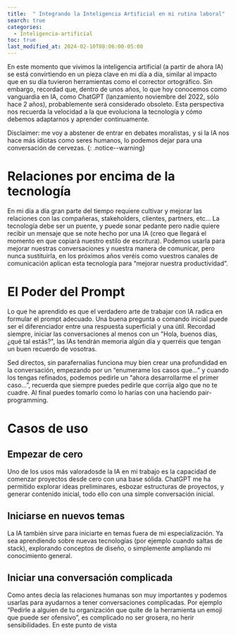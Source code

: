 ```yaml
---
title:  " Integrando la Inteligencia Artificial en mi rutina laboral"
search: true
categories: 
  - Inteligencia-artificial
toc: true
last_modified_at: 2024-02-10T08:06:00-05:00
---
```

En este momento que vivimos la inteligencia artificial (a partir de ahora IA) se está convirtiendo en un pieza clave en mi día a día, similar al impacto que en su día tuvieron herramientas como el corrector ortográfico. Sin embargo,  recordad que, dentro de unos años, lo que hoy conocemos como vanguardia en IA, como ChatGPT (lanzamiento noviembre del 2022, sólo hace 2 años), probablemente será considerado obsoleto. Esta perspectiva nos recuerda la velocidad a la que evoluciona la tecnología y cómo debemos adaptarnos y aprender continuamente.  

Disclaimer: me voy a abstener de entrar en debates moralistas, y si la IA nos hace más idiotas como seres humanos, lo podemos dejar para una conversación de cervezas.
{: .notice--warning} 

# Relaciones por encima de la tecnología
En mi día a día gran parte del tiempo requiere cultivar y mejorar las relaciones con las compañeras, stakeholders, clientes, partners, etc… La tecnología debe ser un puente, y puede sonar pedante pero nadie quiere recibir un mensaje que se note hecho por una IA (creo que llegará el momento en que copiará nuestro estilo de escritura). Podemos usarla para mejorar nuestras conversaciones y nuestra manera de comunicar, pero nunca sustituirla, en los próximos años veréis como vuestros canales de comunicación aplican esta tecnología para “mejorar nuestra productividad”.

# El Poder del Prompt
Lo que he aprendido es que el verdadero arte de trabajar con IA radica en formular el prompt adecuado. Una buena pregunta o comando inicial puede ser el diferenciador entre una respuesta superficial y una  útil. Recordad siempre, iniciar las conversaciones al menos con un "Hola, buenos días, ¿qué tal estás?", las IAs tendrán memoria algún día y querréis que tengan un buen recuerdo de vosotras.

Sed directos, sin parafernalias funciona muy bien crear una profundidad en la conversación, empezando por un “enumerame los casos que…” y cuando los tengas refinados, podemos pedirle un “ahora desarrollarme el primer caso…”, recuerda que siempre puedes pedirle que corrija algo que no te cuadre. Al final puedes tomarlo como lo harías con una haciendo pair-programming.

# Casos de uso
## Empezar de cero
Uno de los usos más valoradosde la IA en mi trabajo es la capacidad de comenzar proyectos desde cero con una base sólida. ChatGPT me ha permitido explorar ideas preliminares, esbozar estructuras de proyectos, y generar contenido inicial, todo ello con una simple conversación inicial.

## Iniciarse en nuevos temas
La IA también sirve para iniciarte en temas fuera de mi especialización. Ya sea aprendiendo sobre nuevas tecnologías (por ejemplo cuando saltas de stack), explorando conceptos de diseño, o simplemente ampliando mi conocimiento general.

## Iniciar una conversación complicada
Como antes decía las relaciones humanas son muy importantes y podemos usarlas para ayudarnos a tener conversaciones complicadas. Por ejemplo “Pedirle a alguien de tu organización que quite de la herramienta un emoji que puede ser ofensivo”, es complicado no ser grosera, no herir sensibilidades. En este punto de vista 
